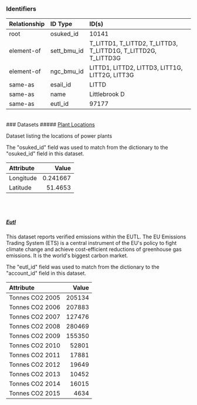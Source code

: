 ### Identifiers

| Relationship   | ID Type     | ID(s)                                                         |
|:---------------|:------------|:--------------------------------------------------------------|
| root           | osuked_id   | 10141                                                         |
| element-of     | sett_bmu_id | T_LITTD1, T_LITTD2, T_LITTD3, T_LITTD1G, T_LITTD2G, T_LITTD3G |
| element-of     | ngc_bmu_id  | LITTD1, LITTD2, LITTD3, LITT1G, LITT2G, LITT3G                |
| same-as        | esail_id    | LITTD                                                         |
| same-as        | name        | Littlebrook D                                                 |
| same-as        | eutl_id     | 97177                                                         |

<br>
### Datasets
##### <a href="https://raw.githubusercontent.com/OSUKED/Dictionary-Datasets/main/datasets/plant-locations/datapackage.json">Plant Locations</a>

Dataset listing the locations of power plants

The "osuked_id" field was used to match from the dictionary to the "osuked_id" field in this dataset.

| Attribute   |     Value |
|:------------|----------:|
| Longitude   |  0.241667 |
| Latitude    | 51.4653   |

<br><br>
##### <a href="https://raw.githubusercontent.com/OSUKED/Dictionary-Datasets/main/datasets/eutl/datapackage.json">Eutl</a>

This dataset reports verified emissions within the EUTL. The EU Emissions Trading System (ETS) is a central instrument of the EU's policy to fight climate change and achieve cost-efficient reductions of greenhouse gas emissions. It is the world's biggest carbon market.

The "eutl_id" field was used to match from the dictionary to the "account_id" field in this dataset.

| Attribute       |   Value |
|:----------------|--------:|
| Tonnes CO2 2005 |  205134 |
| Tonnes CO2 2006 |  207883 |
| Tonnes CO2 2007 |  127476 |
| Tonnes CO2 2008 |  280469 |
| Tonnes CO2 2009 |  155350 |
| Tonnes CO2 2010 |   52801 |
| Tonnes CO2 2011 |   17881 |
| Tonnes CO2 2012 |   19649 |
| Tonnes CO2 2013 |   10452 |
| Tonnes CO2 2014 |   16015 |
| Tonnes CO2 2015 |    4634 |
